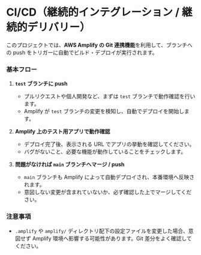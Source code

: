 # CI/CD（継続的インテグレーション / 継続的デリバリー）

このプロジェクトでは、**AWS Amplify の Git 連携機能**を利用して、ブランチへの push をトリガーに自動でビルド・デプロイが実行されます。

### 基本フロー

1. **`test` ブランチに push**

   - プルリクエストや個人開発など、まずは `test` ブランチで動作確認を行います。
   - Amplify が `test` ブランチの変更を検知し、自動でデプロイを開始します。

2. **Amplify 上のテスト用アプリで動作確認**

   - デプロイ完了後、表示される URL でアプリの挙動を確認してください。
   - バグがないこと、必要な機能が動作していることをチェックします。

3. **問題がなければ `main` ブランチへマージ / push**

   - `main` ブランチも Amplify によって自動デプロイされ、本番環境へ反映されます。
   - 意図しない変更が含まれていないか、必ず確認した上でマージしてください。

### 注意事項

- `.amplify` や `amplify/` ディレクトリ配下の設定ファイルを変更した場合、意図せず Amplify 環境へ影響する可能性があります。Git 差分をよく確認してください。